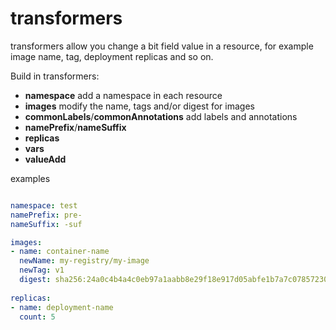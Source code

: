 # transformers

transformers allow you change a bit field value in a resource, for example image name, tag, deployment replicas and so on.

Build in transformers:
* **namespace** add a namespace in each resource
* **images** modify the name, tags and/or digest for images
* **commonLabels**/**commonAnnotations** add labels and annotations
* **namePrefix**/**nameSuffix**
* **replicas**
* **vars**
* **valueAdd**

examples
```yaml

namespace: test
namePrefix: pre-
nameSuffix: -suf

images:
- name: container-name
  newName: my-registry/my-image
  newTag: v1
  digest: sha256:24a0c4b4a4c0eb97a1aabb8e29f18e917d05abfe1b7a7c07857230879ce7d3d3
  
replicas:
- name: deployment-name
  count: 5
```
